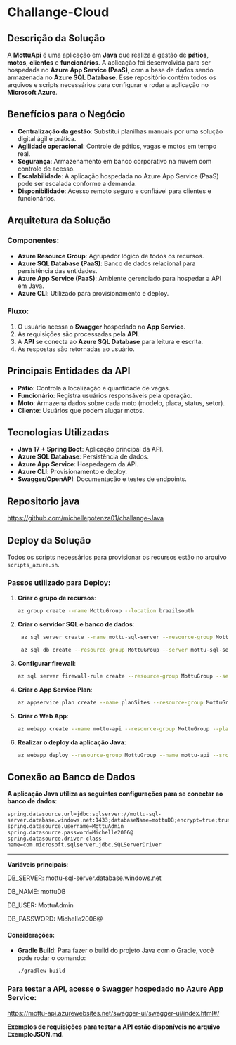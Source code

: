 # Challange-Cloud

## Descrição da Solução

A **MottuApi** é uma aplicação em **Java** que realiza a gestão de **pátios**, **motos**, **clientes** e **funcionários**. A aplicação foi desenvolvida para ser hospedada no **Azure App Service (PaaS)**, com a base de dados sendo armazenada no **Azure SQL Database**. Esse repositório contém todos os arquivos e scripts necessários para configurar e rodar a aplicação no **Microsoft Azure**.


## Benefícios para o Negócio

- **Centralização da gestão**: Substitui planilhas manuais por uma solução digital ágil e prática.
- **Agilidade operacional**: Controle de pátios, vagas e motos em tempo real.
- **Segurança**: Armazenamento em banco corporativo na nuvem com controle de acesso.
- **Escalabilidade**: A aplicação hospedada no Azure App Service (PaaS) pode ser escalada conforme a demanda.
- **Disponibilidade**: Acesso remoto seguro e confiável para clientes e funcionários.

## Arquitetura da Solução

### Componentes:
- **Azure Resource Group**: Agrupador lógico de todos os recursos.
- **Azure SQL Database (PaaS)**: Banco de dados relacional para persistência das entidades.
- **Azure App Service (PaaS)**: Ambiente gerenciado para hospedar a API em Java.
- **Azure CLI**: Utilizado para provisionamento e deploy.

### Fluxo:
1. O usuário acessa o **Swagger** hospedado no **App Service**.
2. As requisições são processadas pela **API**.
3. A **API** se conecta ao **Azure SQL Database** para leitura e escrita.
4. As respostas são retornadas ao usuário.

## Principais Entidades da API

- **Pátio**: Controla a localização e quantidade de vagas.
- **Funcionário**: Registra usuários responsáveis pela operação.
- **Moto**: Armazena dados sobre cada moto (modelo, placa, status, setor).
- **Cliente**: Usuários que podem alugar motos.

## Tecnologias Utilizadas

- **Java 17 + Spring Boot**: Aplicação principal da API.
- **Azure SQL Database**: Persistência de dados.
- **Azure App Service**: Hospedagem da API.
- **Azure CLI**: Provisionamento e deploy.
- **Swagger/OpenAPI**: Documentação e testes de endpoints.

## Repositorio java
https://github.com/michellepotenza01/challange-Java


## Deploy da Solução

Todos os scripts necessários para provisionar os recursos estão no arquivo `scripts_azure.sh`.

### Passos utilizado para Deploy:

1. **Criar o grupo de recursos**:
   ```bash
   az group create --name MottuGroup --location brazilsouth

2. **Criar o servidor SQL e banco de dados**:
   ```bash
    az sql server create --name mottu-sql-server --resource-group MottuGroup --location brazilsouth --admin-user MottuAdmin --admin-password Michelle2006@

    az sql db create --resource-group MottuGroup --server mottu-sql-server --name mottuDB --service-objective S1

3. **Configurar firewall**:
    ```bash
    az sql server firewall-rule create --resource-group MottuGroup --server mottu-sql-server --name AllowAllIPs --start-ip-address 0.0.0.0 --end-ip-address 255.255.255.255

4. **Criar o App Service Plan**:
    ```bash
    az appservice plan create --name planSites --resource-group MottuGroup --sku F1 --location brazilsouth

5. **Criar o Web App**:
    ```bash
    az webapp create --name mottu-api --resource-group MottuGroup --plan planSites --runtime "JAVA:21"

6. **Realizar o deploy da aplicação Java**:
    ```bash
    az webapp deploy --resource-group MottuGroup --name mottu-api --src-path "C:\Users\Notebook\challenge-mottu\build\libs\challenge-mottu-0.0.1-SNAPSHOT.jar"


## Conexão ao Banco de Dados

**A aplicação Java utiliza as seguintes configurações para se conectar ao banco de dados**:

    spring.datasource.url=jdbc:sqlserver://mottu-sql-server.database.windows.net:1433;databaseName=mottuDB;encrypt=true;trustServerCertificate=false;loginTimeout=30;
    spring.datasource.username=MottuAdmin
    spring.datasource.password=Michelle2006@
    spring.datasource.driver-class-name=com.microsoft.sqlserver.jdbc.SQLServerDriver

-----------------------------------------------------------------------------------------------------
**Variáveis principais**:

DB_SERVER: mottu-sql-server.database.windows.net

DB_NAME: mottuDB

DB_USER: MottuAdmin

DB_PASSWORD: Michelle2006@

#### **Considerações**:
- **Gradle Build**: Para fazer o build do projeto Java com o Gradle, você pode rodar o comando:
  ```bash
  ./gradlew build


### **Para testar a API, acesse o Swagger hospedado no Azure App Service:**
https://mottu-api.azurewebsites.net/swagger-ui/swagger-ui/index.html#/



**Exemplos de requisições para testar a API estão disponíveis no arquivo ExemploJSON.md.**